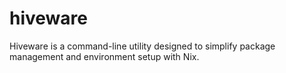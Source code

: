 # hiveware
Hiveware is a command-line utility designed to simplify package management and environment setup with Nix.
